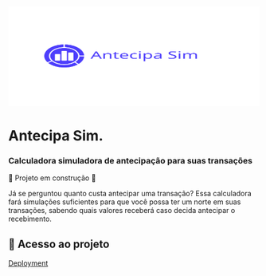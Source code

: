 <img src="./public/logo.svg" style="height:200px; width: 100%"/>

# Antecipa Sim.

### Calculadora simuladora de antecipação para suas transações

🚧 Projeto em construção 🚧

Já se perguntou quanto custa antecipar uma transação? Essa calculadora fará simulações suficientes para que você possa ter um norte em suas transações, sabendo quais valores receberá caso decida antecipar o recebimento.

## 📁 Acesso ao projeto

[Deployment](<!--link do vercel-->)

